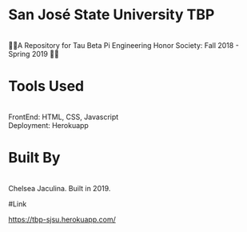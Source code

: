 
# San José State University TBP

<br/> 💙💛A Repository for Tau Beta Pi Engineering Honor Society: Fall 2018 - Spring 2019 💙💛

# Tools Used
<br/>
FrontEnd: HTML, CSS, Javascript
<br/>
Deployment: Herokuapp

# Built By
<br/>
Chelsea Jaculina. Built in 2019.

#Link

https://tbp-sjsu.herokuapp.com/
